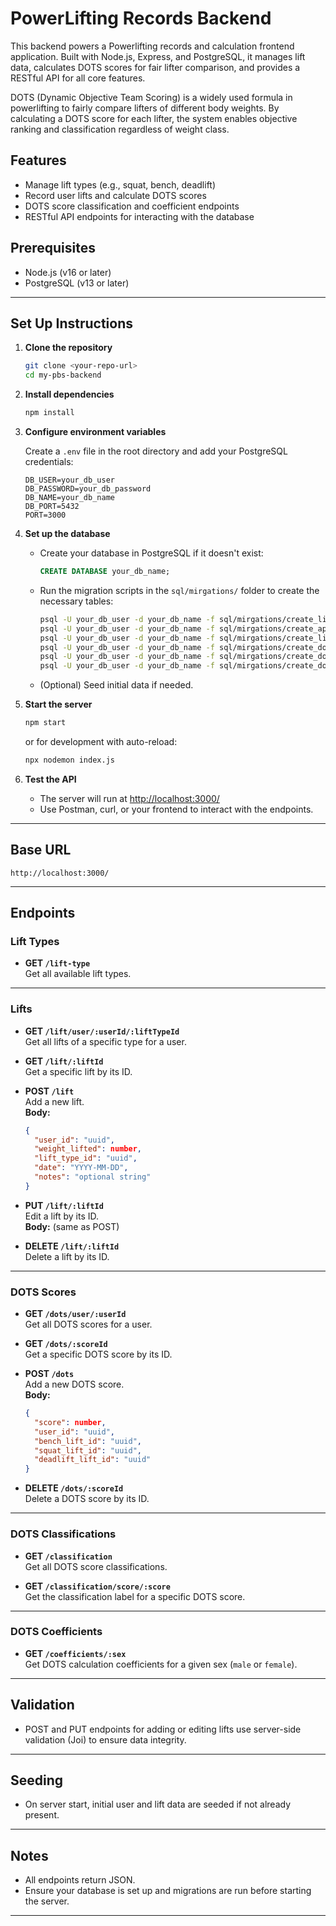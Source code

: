 # PowerLifting Records Backend

This backend powers a Powerlifting records and calculation frontend application. Built with Node.js, Express, and PostgreSQL, it manages lift data, calculates DOTS scores for fair lifter comparison, and provides a RESTful API for all core features.

DOTS (Dynamic Objective Team Scoring) is a widely used formula in powerlifting to fairly compare lifters of different body weights. By calculating a DOTS score for each lifter, the system enables objective ranking and classification regardless of weight class.

## Features
- Manage lift types (e.g., squat, bench, deadlift)
- Record user lifts and calculate DOTS scores
- DOTS score classification and coefficient endpoints
- RESTful API endpoints for interacting with the database

## Prerequisites
- Node.js (v16 or later)
- PostgreSQL (v13 or later)

---

## Set Up Instructions

1. **Clone the repository**
   ```bash
   git clone <your-repo-url>
   cd my-pbs-backend
   ```

2. **Install dependencies**
   ```bash
   npm install
   ```

3. **Configure environment variables**

   Create a `.env` file in the root directory and add your PostgreSQL credentials:
   ```
   DB_USER=your_db_user
   DB_PASSWORD=your_db_password
   DB_NAME=your_db_name
   DB_PORT=5432
   PORT=3000
   ```

4. **Set up the database**

   - Create your database in PostgreSQL if it doesn't exist:
     ```sql
     CREATE DATABASE your_db_name;
     ```
   - Run the migration scripts in the `sql/mirgations/` folder to create the necessary tables:
     ```bash
     psql -U your_db_user -d your_db_name -f sql/mirgations/create_lift_type_table.sql
     psql -U your_db_user -d your_db_name -f sql/mirgations/create_app_user_table.sql
     psql -U your_db_user -d your_db_name -f sql/mirgations/create_lift_table.sql
     psql -U your_db_user -d your_db_name -f sql/mirgations/create_dots_score_table.sql
     psql -U your_db_user -d your_db_name -f sql/mirgations/create_dots_coefficients_table.sql
     psql -U your_db_user -d your_db_name -f sql/mirgations/create_dots_assessment_table.sql
     ```
   - (Optional) Seed initial data if needed.

5. **Start the server**
   ```bash
   npm start
   ```
   or for development with auto-reload:
   ```bash
   npx nodemon index.js
   ```

6. **Test the API**
   - The server will run at [http://localhost:3000/](http://localhost:3000/)
   - Use Postman, curl, or your frontend to interact with the endpoints.

---

## Base URL

```
http://localhost:3000/
```

---

## Endpoints

### **Lift Types**
- **GET `/lift-type`**  
  Get all available lift types.

---

### **Lifts**
- **GET `/lift/user/:userId/:liftTypeId`**  
  Get all lifts of a specific type for a user.

- **GET `/lift/:liftId`**  
  Get a specific lift by its ID.

- **POST `/lift`**  
  Add a new lift.  
  **Body:**
  ```json
  {
    "user_id": "uuid",
    "weight_lifted": number,
    "lift_type_id": "uuid",
    "date": "YYYY-MM-DD",
    "notes": "optional string"
  }
  ```

- **PUT `/lift/:liftId`**  
  Edit a lift by its ID.  
  **Body:** (same as POST)

- **DELETE `/lift/:liftId`**  
  Delete a lift by its ID.

---

### **DOTS Scores**
- **GET `/dots/user/:userId`**  
  Get all DOTS scores for a user.

- **GET `/dots/:scoreId`**  
  Get a specific DOTS score by its ID.

- **POST `/dots`**  
  Add a new DOTS score.  
  **Body:**
  ```json
  {
    "score": number,
    "user_id": "uuid",
    "bench_lift_id": "uuid",
    "squat_lift_id": "uuid",
    "deadlift_lift_id": "uuid"
  }
  ```

- **DELETE `/dots/:scoreId`**  
  Delete a DOTS score by its ID.

---

### **DOTS Classifications**
- **GET `/classification`**  
  Get all DOTS score classifications.

- **GET `/classification/score/:score`**  
  Get the classification label for a specific DOTS score.

---

### **DOTS Coefficients**
- **GET `/coefficients/:sex`**  
  Get DOTS calculation coefficients for a given sex (`male` or `female`).

---

## Validation

- POST and PUT endpoints for adding or editing lifts use server-side validation (Joi) to ensure data integrity.

---

## Seeding

- On server start, initial user and lift data are seeded if not already present.

---

## Notes

- All endpoints return JSON.
- Ensure your database is set up and migrations are run before starting the server.

---
